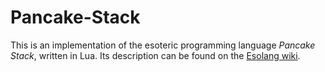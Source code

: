 # Pancake-Stack
This is an implementation of the esoteric programming language *Pancake Stack*, written in Lua.
Its description can be found on the [Esolang wiki](https://esolangs.org/wiki/Pancake_Stack).
